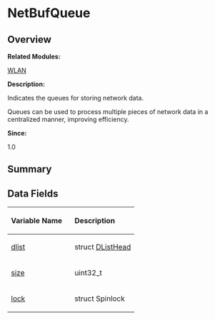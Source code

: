 # NetBufQueue<a name="EN-US_TOPIC_0000001055678102"></a>

## **Overview**<a name="section1390295686093531"></a>

**Related Modules:**

[WLAN](wlan.md)

**Description:**

Indicates the queues for storing network data. 

Queues can be used to process multiple pieces of network data in a centralized manner, improving efficiency.

**Since:**

1.0

## **Summary**<a name="section1563970888093531"></a>

## Data Fields<a name="pub-attribs"></a>

<a name="table1029951979093531"></a>
<table><thead align="left"><tr id="row1986311241093531"><th class="cellrowborder" valign="top" width="50%" id="mcps1.1.3.1.1"><p id="p670637717093531"><a name="p670637717093531"></a><a name="p670637717093531"></a>Variable Name</p>
</th>
<th class="cellrowborder" valign="top" width="50%" id="mcps1.1.3.1.2"><p id="p1240699581093531"><a name="p1240699581093531"></a><a name="p1240699581093531"></a>Description</p>
</th>
</tr>
</thead>
<tbody><tr id="row1556470365093531"><td class="cellrowborder" valign="top" width="50%" headers="mcps1.1.3.1.1 "><p id="p642640044093531"><a name="p642640044093531"></a><a name="p642640044093531"></a><a href="wlan.md#ga473ab87a57006bb6ed69c5e5ea666f5c">dlist</a></p>
</td>
<td class="cellrowborder" valign="top" width="50%" headers="mcps1.1.3.1.2 "><p id="p896195784093531"><a name="p896195784093531"></a><a name="p896195784093531"></a>struct <a href="dlisthead.md">DListHead</a> </p>
</td>
</tr>
<tr id="row1493664677093531"><td class="cellrowborder" valign="top" width="50%" headers="mcps1.1.3.1.1 "><p id="p1311984947093531"><a name="p1311984947093531"></a><a name="p1311984947093531"></a><a href="wlan.md#gab8e922b274e1854731b5fd22d8dde62d">size</a></p>
</td>
<td class="cellrowborder" valign="top" width="50%" headers="mcps1.1.3.1.2 "><p id="p1539938498093531"><a name="p1539938498093531"></a><a name="p1539938498093531"></a>uint32_t </p>
</td>
</tr>
<tr id="row1140511310093531"><td class="cellrowborder" valign="top" width="50%" headers="mcps1.1.3.1.1 "><p id="p1663325398093531"><a name="p1663325398093531"></a><a name="p1663325398093531"></a><a href="wlan.md#gadd22ee64f7d9703d6c4cde54b512aaa0">lock</a></p>
</td>
<td class="cellrowborder" valign="top" width="50%" headers="mcps1.1.3.1.2 "><p id="p1470297484093531"><a name="p1470297484093531"></a><a name="p1470297484093531"></a>struct Spinlock </p>
</td>
</tr>
</tbody>
</table>

